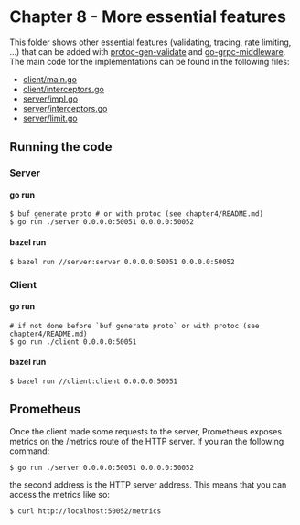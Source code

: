 # Chapter 8 - More essential features

This folder shows other essential features (validating, tracing, rate limiting, ...) that can be added with [protoc-gen-validate](https://github.com/bufbuild/protoc-gen-validate) and [go-grpc-middleware](https://github.com/grpc-ecosystem/go-grpc-middleware). The main code for the implementations can be found in the following files:

- [client/main.go](client/main.go)
- [client/interceptors.go](client/interceptors.go)
- [server/impl.go](server/impl.go)
- [server/interceptors.go](server/interceptors.go)
- [server/limit.go](server/limit.go)

## Running the code

### Server

#### **go run**

```shell
$ buf generate proto # or with protoc (see chapter4/README.md)
$ go run ./server 0.0.0.0:50051 0.0.0.0:50052
```

#### **bazel run**

```shell
$ bazel run //server:server 0.0.0.0:50051 0.0.0.0:50052
```

### Client

#### **go run**

```shell
# if not done before `buf generate proto` or with protoc (see chapter4/README.md)
$ go run ./client 0.0.0.0:50051
```

#### **bazel run**

```shell
$ bazel run //client:client 0.0.0.0:50051
```

## Prometheus

Once the client made some requests to the server, Prometheus exposes metrics on the /metrics route of the HTTP server. If you ran the following command:

```shell
$ go run ./server 0.0.0.0:50051 0.0.0.0:50052
```

the second address is the HTTP server address. This means that you can access the metrics like so:

```shell
$ curl http://localhost:50052/metrics
```